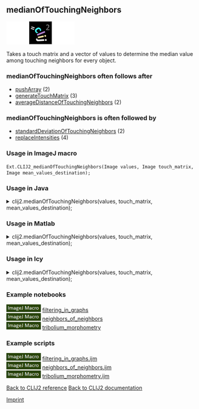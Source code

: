 ## medianOfTouchingNeighbors
<img src="images/mini_empty_logo.png"/><img src="images/mini_clij2_logo.png"/><img src="images/mini_empty_logo.png"/>

Takes a touch matrix and a vector of values to determine the median value among touching neighbors for every object. 



### medianOfTouchingNeighbors often follows after
* <a href="reference_pushArray">pushArray</a> (2)
* <a href="reference_generateTouchMatrix">generateTouchMatrix</a> (3)
* <a href="reference_averageDistanceOfTouchingNeighbors">averageDistanceOfTouchingNeighbors</a> (2)


### medianOfTouchingNeighbors is often followed by
* <a href="reference_standardDeviationOfTouchingNeighbors">standardDeviationOfTouchingNeighbors</a> (2)
* <a href="reference_replaceIntensities">replaceIntensities</a> (4)


### Usage in ImageJ macro
```
Ext.CLIJ2_medianOfTouchingNeighbors(Image values, Image touch_matrix, Image mean_values_destination);
```




### Usage in Java


<details>

<summary>
clij2.medianOfTouchingNeighbors(values, touch_matrix, mean_values_destination);
</summary>
<pre class="highlight">// init CLIJ and GPU
import net.haesleinhuepf.clij2.CLIJ2;
import net.haesleinhuepf.clij.clearcl.ClearCLBuffer;
CLIJ2 clij2 = CLIJ2.getInstance();

// get input parameters
ClearCLBuffer values = clij2.push(valuesImagePlus);
ClearCLBuffer touch_matrix = clij2.push(touch_matrixImagePlus);
mean_values_destination = clij2.create(values);
</pre>

<pre class="highlight">
// Execute operation on GPU
clij2.medianOfTouchingNeighbors(values, touch_matrix, mean_values_destination);
</pre>

<pre class="highlight">
//show result
mean_values_destinationImagePlus = clij2.pull(mean_values_destination);
mean_values_destinationImagePlus.show();

// cleanup memory on GPU
clij2.release(values);
clij2.release(touch_matrix);
clij2.release(mean_values_destination);
</pre>

</details>





### Usage in Matlab


<details>

<summary>
clij2.medianOfTouchingNeighbors(values, touch_matrix, mean_values_destination);
</summary>
<pre class="highlight">% init CLIJ and GPU
clij2 = init_clatlab();

% get input parameters
values = clij2.pushMat(values_matrix);
touch_matrix = clij2.pushMat(touch_matrix_matrix);
mean_values_destination = clij2.create(values);
</pre>

<pre class="highlight">
% Execute operation on GPU
clij2.medianOfTouchingNeighbors(values, touch_matrix, mean_values_destination);
</pre>

<pre class="highlight">
% show result
mean_values_destination = clij2.pullMat(mean_values_destination)

% cleanup memory on GPU
clij2.release(values);
clij2.release(touch_matrix);
clij2.release(mean_values_destination);
</pre>

</details>





### Usage in Icy


<details>

<summary>
clij2.medianOfTouchingNeighbors(values, touch_matrix, mean_values_destination);
</summary>
<pre class="highlight">// init CLIJ and GPU
importClass(net.haesleinhuepf.clicy.CLICY);
importClass(Packages.icy.main.Icy);

clij2 = CLICY.getInstance();

// get input parameters
values_sequence = getSequence();
values = clij2.pushSequence(values_sequence);
touch_matrix_sequence = getSequence();
touch_matrix = clij2.pushSequence(touch_matrix_sequence);
mean_values_destination = clij2.create(values);
</pre>

<pre class="highlight">
// Execute operation on GPU
clij2.medianOfTouchingNeighbors(values, touch_matrix, mean_values_destination);
</pre>

<pre class="highlight">
// show result
mean_values_destination_sequence = clij2.pullSequence(mean_values_destination)
Icy.addSequence(mean_values_destination_sequence);
// cleanup memory on GPU
clij2.release(values);
clij2.release(touch_matrix);
clij2.release(mean_values_destination);
</pre>

</details>





### Example notebooks
<a href="https://clij.github.io/clij2-docs/md/filtering_in_graphs"><img src="images/language_macro.png" height="20"/></a> [filtering_in_graphs](https://clij.github.io/clij2-docs/md/filtering_in_graphs)  
<a href="https://clij.github.io/clij2-docs/md/neighbors_of_neighbors"><img src="images/language_macro.png" height="20"/></a> [neighbors_of_neighbors](https://clij.github.io/clij2-docs/md/neighbors_of_neighbors)  
<a href="https://clij.github.io/clij2-docs/md/tribolium_morphometry"><img src="images/language_macro.png" height="20"/></a> [tribolium_morphometry](https://clij.github.io/clij2-docs/md/tribolium_morphometry)  




### Example scripts
<a href="https://github.com/clij/clij2-docs/blob/master/src/main/macro/filtering_in_graphs.ijm"><img src="images/language_macro.png" height="20"/></a> [filtering_in_graphs.ijm](https://github.com/clij/clij2-docs/blob/master/src/main/macro/filtering_in_graphs.ijm)  
<a href="https://github.com/clij/clij2-docs/blob/master/src/main/macro/neighbors_of_neighbors.ijm"><img src="images/language_macro.png" height="20"/></a> [neighbors_of_neighbors.ijm](https://github.com/clij/clij2-docs/blob/master/src/main/macro/neighbors_of_neighbors.ijm)  
<a href="https://github.com/clij/clij2-docs/blob/master/src/main/macro/tribolium_morphometry.ijm"><img src="images/language_macro.png" height="20"/></a> [tribolium_morphometry.ijm](https://github.com/clij/clij2-docs/blob/master/src/main/macro/tribolium_morphometry.ijm)  


[Back to CLIJ2 reference](https://clij.github.io/clij2-docs/reference)
[Back to CLIJ2 documentation](https://clij.github.io/clij2-docs)

[Imprint](https://clij.github.io/imprint)
